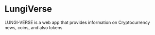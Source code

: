# LungiVerse
LUNGI-VERSE is a web app that provides information on Cryptocurrency news, coins, and also tokens

